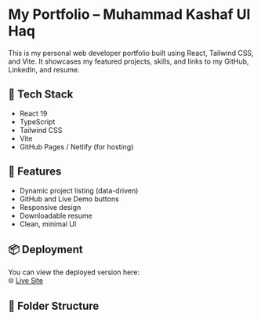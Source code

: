 # My Portfolio – Muhammad Kashaf Ul Haq

This is my personal web developer portfolio built using React, Tailwind CSS, and Vite. It showcases my featured projects, skills, and links to my GitHub, LinkedIn, and resume.

## 🔧 Tech Stack

- React 19
- TypeScript
- Tailwind CSS
- Vite
- GitHub Pages / Netlify (for hosting)

## 📁 Features

- Dynamic project listing (data-driven)
- GitHub and Live Demo buttons
- Responsive design
- Downloadable resume
- Clean, minimal UI

## 📦 Deployment

You can view the deployed version here:  
🌐 [Live Site](https://your-site-name.netlify.app)

## 📂 Folder Structure

